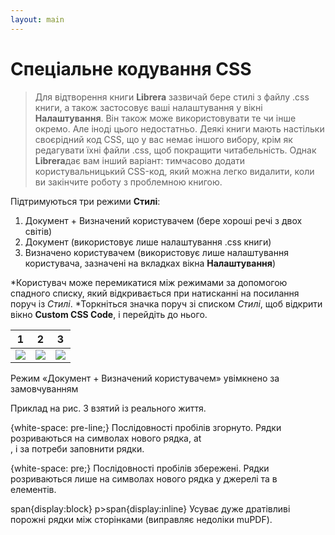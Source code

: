 ```yaml
---
layout: main
---
```


# Спеціальне кодування CSS

> Для відтворення книги **Librera** зазвичай бере стилі з файлу .css книги, а також застосовує ваші налаштування у вікні **Налаштування**. Він також може використовувати те чи інше окремо. Але іноді цього недостатньо. Деякі книги мають настільки своєрідний код CSS, що у вас немає іншого вибору, крім як редагувати їхні файли .css, щоб покращити читабельність. Однак **Librera**дає вам інший варіант: тимчасово додати користувальницький CSS-код, який можна легко видалити, коли ви закінчите роботу з проблемною книгою.

Підтримуються три режими **Стилі**:

1. Документ + Визначений користувачем (бере хороші речі з двох світів)
2. Документ (використовує лише налаштування .css книги)
3. Визначено користувачем (використовує лише налаштування користувача, зазначені на вкладках вікна **Налаштування**)

*Користувач може перемикатися між режимами за допомогою спадного списку, який відкривається при натисканні на посилання поруч із _Стилі_.
*Торкніться значка поруч зі списком _Стилі_, щоб відкрити вікно **Custom CSS Code**, і перейдіть до нього.

|1|2|3|
|-|-|-|
|![](1.png)|![](2.png)|![](3.png)|

Режим «Документ + Визначений користувачем» увімкнено за замовчуванням

Приклад на рис. 3 взятий із реального життя.

{white-space: pre-line;}
Послідовності пробілів згорнуто. Рядки розриваються на символах нового рядка, at<br> , і за потреби заповнити рядки.

{white-space: pre;}
Послідовності пробілів збережені. Рядки розриваються лише на символах нового рядка у джерелі та в<br> елементів.

span{display:block}
p&gt;span{display:inline}
Усуває дуже дратівливі порожні рядки між сторінками (виправляє недоліки muPDF).
